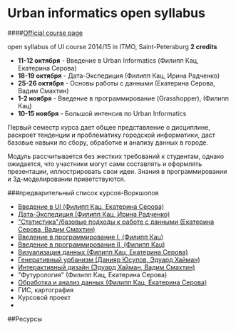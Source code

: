 Urban informatics open syllabus
=====================
####[Official course page](http://urbaninformatics2014.tilda.ws/)




open syllabus of UI course 2014/15 in ITMO, Saint-Petersburg
**2 credits**

 - **11-12 октября** - Введение в Urban Informatics (Филипп Кац, Екатерина Серова)
 - **18-19 октября** - Дата-Экспедиция (Филипп Кац, Ирина Радченко)
 - **25-26 октября** -  Основы работы с данными (Екатерина Серова, Вадим Смахтин)
 - **1-2 ноября** - Введение в программирование (Grasshopper), (Филипп Кац)
 - **10-15 ноября** - Большой интенсив по Urban Informatics

Первый семестр курса дает общее представление о дисциплине, раскроет тенденции и проблематику городской информатики,  даст базовые навыки по сбору, обработке и анализу данных в городе. 

Модуль рассчитывается без жестких требований к студентам, однако ожидается, что участники могут сами составлять и оформлять презентации, иллюстрировать свои идеи. Знания в программировании и 3д-моделировании приветствуются.

###предварительный список курсов-Воркшопов

- [Введение в UI (Филипп Кац, Екатерина Серова)](https://github.com/Casyfill/DUE2014_open_syllabus/tree/master/1_Introduction)
- [Дата-Экспедиция (Филипп Кац, Ирина Радченко)](https://github.com/Casyfill/DUE2014_open_syllabus/tree/master/2_Data_Expedition)
- ["Статистика"/базовые подходы к работе с данными (Екатерина Серова, Вадим Смахтин)](https://github.com/Casyfill/DUE2014_open_syllabus/tree/master/9_%20Statistics_and_Analysis)
- [Введение в программирование I, (Филипп Кац)](https://github.com/Casyfill/DUE2014_open_syllabus/tree/master/4_programming_Grasshopper)
- [Введение в программирование II, (Филипп Кац)](https://github.com/Casyfill/DUE2014_open_syllabus/tree/master/6_programming2_Grasshopper)
- [Визуализация данных (Филипп Кац, Екатерина Серова)](https://github.com/Casyfill/DUE2014_open_syllabus/tree/master/7_data_Visualisation)
- [Генеративный урбанизм (Данияр Юсупов, Эдуард Хайман)](https://github.com/Casyfill/DUE2014_open_syllabus/tree/master/5_Generative_Urbanism)
- [Интерактивный дизайн (Эдуард Хайман, Вадим Смахтин)](https://github.com/Casyfill/DUE2014_open_syllabus/tree/master/8_Interactive%20Design)
- "Футурология" (Филипп Кац, Екатерина Серова)
- [Обработка и анализ данных (Филипп Кац, Екатерина Серова)](https://github.com/Casyfill/DUE2014_open_syllabus/tree/master/3_Data_processing)
- ГИС, картография
- Курсовой проект
- 
##Ресурсы
